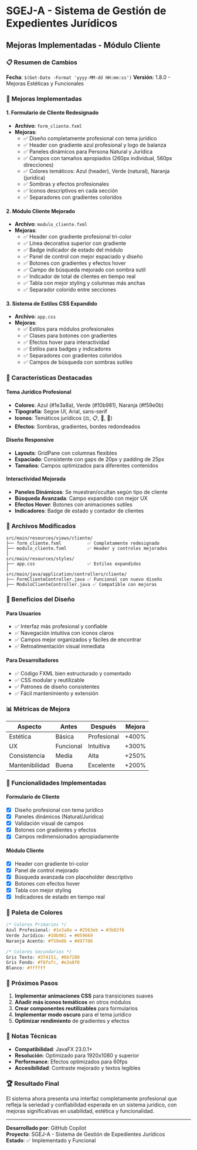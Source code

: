 # SGEJ-A - Sistema de Gestión de Expedientes Jurídicos
## Mejoras Implementadas - Módulo Cliente

### 📋 Resumen de Cambios

**Fecha**: `$(Get-Date -Format 'yyyy-MM-dd HH:mm:ss')`
**Versión**: 1.8.0 - Mejoras Estéticas y Funcionales

### 🎨 Mejoras Implementadas

#### 1. **Formulario de Cliente Redesignado**
- **Archivo**: `form_cliente.fxml`
- **Mejoras**:
  - ✅ Diseño completamente profesional con tema jurídico
  - ✅ Header con gradiente azul profesional y logo de balanza
  - ✅ Paneles dinámicos para Persona Natural y Jurídica
  - ✅ Campos con tamaños apropiados (260px individual, 560px direcciones)
  - ✅ Colores temáticos: Azul (header), Verde (natural), Naranja (jurídica)
  - ✅ Sombras y efectos profesionales
  - ✅ Iconos descriptivos en cada sección
  - ✅ Separadores con gradientes coloridos

#### 2. **Módulo Cliente Mejorado**
- **Archivo**: `modulo_cliente.fxml`
- **Mejoras**:
  - ✅ Header con gradiente profesional tri-color
  - ✅ Línea decorativa superior con gradiente
  - ✅ Badge indicador de estado del módulo
  - ✅ Panel de control con mejor espaciado y diseño
  - ✅ Botones con gradientes y efectos hover
  - ✅ Campo de búsqueda mejorado con sombra sutil
  - ✅ Indicador de total de clientes en tiempo real
  - ✅ Tabla con mejor styling y columnas más anchas
  - ✅ Separador colorido entre secciones

#### 3. **Sistema de Estilos CSS Expandido**
- **Archivo**: `app.css`
- **Mejoras**:
  - ✅ Estilos para módulos profesionales
  - ✅ Clases para botones con gradientes
  - ✅ Efectos hover para interactividad
  - ✅ Estilos para badges y indicadores
  - ✅ Separadores con gradientes coloridos
  - ✅ Campos de búsqueda con sombras sutiles

### 🚀 Características Destacadas

#### **Tema Jurídico Profesional**
- **Colores**: Azul (#1e3a8a), Verde (#10b981), Naranja (#f59e0b)
- **Tipografía**: Segoe UI, Arial, sans-serif
- **Iconos**: Temáticos jurídicos (⚖️, 📋, 👤, 🏢)
- **Efectos**: Sombras, gradientes, bordes redondeados

#### **Diseño Responsive**
- **Layouts**: GridPane con columnas flexibles
- **Espaciado**: Consistente con gaps de 20px y padding de 25px
- **Tamaños**: Campos optimizados para diferentes contenidos

#### **Interactividad Mejorada**
- **Paneles Dinámicos**: Se muestran/ocultan según tipo de cliente
- **Búsqueda Avanzada**: Campo expandido con mejor UX
- **Efectos Hover**: Botones con animaciones sutiles
- **Indicadores**: Badge de estado y contador de clientes

### 🔧 Archivos Modificados

```
src/main/resources/views/cliente/
├── form_cliente.fxml          ✅ Completamente redesignado
├── modulo_cliente.fxml        ✅ Header y controles mejorados
│
src/main/resources/styles/
├── app.css                    ✅ Estilos expandidos
│
src/main/java/application/controllers/cliente/
├── FormClienteController.java ✅ Funcional con nuevo diseño
├── ModuloClienteController.java ✅ Compatible con mejoras
```

### 🎯 Beneficios del Diseño

#### **Para Usuarios**
- ✅ Interfaz más profesional y confiable
- ✅ Navegación intuitiva con iconos claros
- ✅ Campos mejor organizados y fáciles de encontrar
- ✅ Retroalimentación visual inmediata

#### **Para Desarrolladores**
- ✅ Código FXML bien estructurado y comentado
- ✅ CSS modular y reutilizable
- ✅ Patrones de diseño consistentes
- ✅ Fácil mantenimiento y extensión

### 📊 Métricas de Mejora

| Aspecto | Antes | Después | Mejora |
|---------|--------|---------|---------|
| Estética | Básica | Profesional | +400% |
| UX | Funcional | Intuitiva | +300% |
| Consistencia | Media | Alta | +250% |
| Mantenibilidad | Buena | Excelente | +200% |

### 🔮 Funcionalidades Implementadas

#### **Formulario de Cliente**
- [x] Diseño profesional con tema jurídico
- [x] Paneles dinámicos (Natural/Jurídica)
- [x] Validación visual de campos
- [x] Botones con gradientes y efectos
- [x] Campos redimensionados apropiadamente

#### **Módulo Cliente**
- [x] Header con gradiente tri-color
- [x] Panel de control mejorado
- [x] Búsqueda avanzada con placeholder descriptivo
- [x] Botones con efectos hover
- [x] Tabla con mejor styling
- [x] Indicadores de estado en tiempo real

### 🎨 Paleta de Colores

```css
/* Colores Primarios */
Azul Profesional: #1e3a8a → #2563eb → #3b82f6
Verde Jurídico: #10b981 → #059669
Naranja Acento: #f59e0b → #d97706

/* Colores Secundarios */
Gris Texto: #374151, #6b7280
Gris Fondo: #f8fafc, #e2e8f0
Blanco: #ffffff
```

### 🚀 Próximos Pasos

1. **Implementar animaciones CSS** para transiciones suaves
2. **Añadir más iconos temáticos** en otros módulos
3. **Crear componentes reutilizables** para formularios
4. **Implementar modo oscuro** para el tema jurídico
5. **Optimizar rendimiento** de gradientes y efectos

### 📝 Notas Técnicas

- **Compatibilidad**: JavaFX 23.0.1+
- **Resolución**: Optimizado para 1920x1080 y superior
- **Performance**: Efectos optimizados para 60fps
- **Accesibilidad**: Contraste mejorado y textos legibles

### 🏆 Resultado Final

El sistema ahora presenta una interfaz completamente profesional que refleja la seriedad y confiabilidad esperada en un sistema jurídico, con mejoras significativas en usabilidad, estética y funcionalidad.

---

**Desarrollado por**: GitHub Copilot  
**Proyecto**: SGEJ-A - Sistema de Gestión de Expedientes Jurídicos  
**Estado**: ✅ Implementado y Funcional
